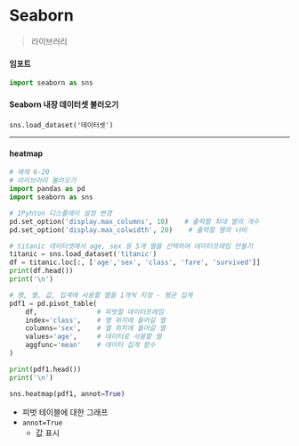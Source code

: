 # Seaborn

> 라이브러리

#### 임포트

```python
import seaborn as sns
```



#### Seaborn 내장 데이터셋 불러오기

````
sns.load_dataset('데이터셋')
````



---



#### heatmap

```python
# 예제 6-20
# 라이브러리 불러오기
import pandas as pd
import seaborn as sns

# IPyhton 디스플레이 설정 변경 
pd.set_option('display.max_columns', 10)    # 출력할 최대 열의 개수
pd.set_option('display.max_colwidth', 20)    # 출력할 열의 너비

# titanic 데이터셋에서 age, sex 등 5개 열을 선택하여 데이터프레임 만들기
titanic = sns.load_dataset('titanic')
df = titanic.loc[:, ['age','sex', 'class', 'fare', 'survived']]
print(df.head())
print('\n')

# 행, 열, 값, 집계에 사용할 열을 1개씩 지정 - 평균 집계
pdf1 = pd.pivot_table(
	df,               # 피벗할 데이터프레임
    index='class',    # 행 위치에 들어갈 열
    columns='sex',    # 열 위치에 들어갈 열
    values='age',     # 데이터로 사용할 열
    aggfunc='mean'	  # 데이터 집계 함수
)

print(pdf1.head())
print('\n')
```

```python
sns.heatmap(pdf1, annot=True)
```

* 피벗 테이블에 대한 그래프
* `annot=True`
  * 값 표시